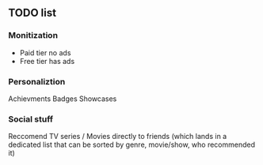 ## TODO list

### Monitization 
* Paid tier
    no ads
* Free tier
    has ads


### Personaliztion 
Achievments
Badges
Showcases

### Social stuff
Reccomend TV series / Movies directly to friends (which lands in a dedicated list that can be sorted by genre, movie/show, who recommended it)

